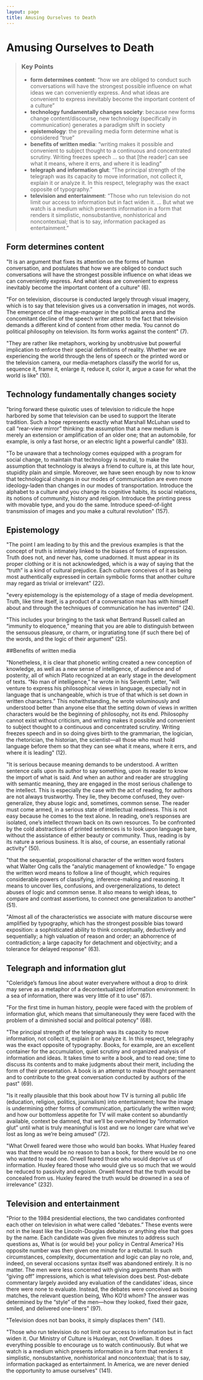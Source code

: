 ```yaml
---
layout: page
title: Amusing Ourselves to Death
---
```


# Amusing Ourselves to Death

> ### Key Points
> - **form determines content**: “how we are obliged to conduct such conversations will have the strongest possible influence on what ideas we can conveniently express. And what ideas are convenient to express inevitably become the important content of a culture”
> - **technology fundamentally changes society**: because new forms change content/discourse, new technology (specifically in communication) generates a paradigm shift in society
> - **epistemology**: the prevailing media form determine what is considered “true”
> - **benefits of written media**: “writing makes it possible and convenient to subject thought to a continuous and concentrated scrutiny. Writing freezes speech ... so that [the reader] can see what it means, where it errs, and where it is leading”
> - **telegraph and information glut**: “The principal strength of the telegraph was its capacity to move information, not collect it, explain it or analyze it. In this respect, telegraphy was the exact opposite of typography.”
> - **television and entertainment**: “Those who run television do not limit our access to information but in fact widen it. ... But what we watch is a medium which presents information in a form that renders it simplistic, nonsubstantive, nonhistorical and noncontextual; that is to say, information packaged as entertainment.”

## Form determines content

"It is an argument that fixes its attention on the forms of human conversation, and postulates that how we are obliged to conduct such conversations will have the strongest possible influence on what ideas we can conveniently express. And what ideas are convenient to express inevitably become the important content of a culture" (6). 

"For on television, discourse is conducted largely through visual imagery, which is to say that television gives us a conversation in images, not words. The emergence of the image-manager in the political arena and the concomitant decline of the speech writer attest to the fact that television demands a different kind of content from other media. You cannot do political philosophy on television. Its form works against the content" (7). 

"They are rather like metaphors, working by unobtrusive but powerful implication to enforce their special definitions of reality. Whether we are experiencing the world through the lens of speech or the printed word or the television camera, our media-metaphors classify the world for us, sequence it, frame it, enlarge it, reduce it, color it, argue a case for what the world is like" (10). 

## Technology fundamentally changes society

"bring forward these quixotic uses of television to ridicule the hope harbored by some that television can be used to support the literate tradition. Such a hope represents exactly what Marshall McLuhan used to call “rear-view mirror” thinking: the assumption that a new medium is merely an extension or amplification of an older one; that an automobile, for example, is only a fast horse, or an electric light a powerful candle" (83). 

"To be unaware that a technology comes equipped with a program for social change, to maintain that technology is neutral, to make the assumption that technology is always a friend to culture is, at this late hour, stupidity plain and simple. Moreover, we have seen enough by now to know that technological changes in our modes of communication are even more ideology-laden than changes in our modes of transportation. Introduce the alphabet to a culture and you change its cognitive habits, its social relations, its notions of community, history and religion. Introduce the printing press with movable type, and you do the same. Introduce speed-of-light transmission of images and you make a cultural revolution" (157). 


## Epistemology

"The point I am leading to by this and the previous examples is that the concept of truth is intimately linked to the biases of forms of expression. Truth does not, and never has, come unadorned. It must appear in its proper clothing or it is not acknowledged, which is a way of saying that the “truth” is a kind of cultural prejudice. Each culture conceives of it as being most authentically expressed in certain symbolic forms that another culture may regard as trivial or irrelevant" (22). 

"every epistemology is the epistemology of a stage of media development. Truth, like time itself, is a product of a conversation man has with himself about and through the techniques of communication he has invented" (24). 

"This includes your bringing to the task what Bertrand Russell called an “immunity to eloquence,” meaning that you are able to distinguish between the sensuous pleasure, or charm, or ingratiating tone (if such there be) of the words, and the logic of their argument" (25). 

##Benefits of written media

"Nonetheless, it is clear that phonetic writing created a new conception of knowledge, as well as a new sense of intelligence, of audience and of posterity, all of which Plato recognized at an early stage in the development of texts. “No man of intelligence,” he wrote in his Seventh Letter, “will venture to express his philosophical views in language, especially not in language that is unchangeable, which is true of that which is set down in written characters.” This notwithstanding, he wrote voluminously and understood better than anyone else that the setting down of views in written characters would be the beginning of philosophy, not its end. Philosophy cannot exist without criticism, and writing makes it possible and convenient to subject thought to a continuous and concentrated scrutiny. Writing freezes speech and in so doing gives birth to the grammarian, the logician, the rhetorician, the historian, the scientist—all those who must hold language before them so that they can see what it means, where it errs, and where it is leading" (12).

"It is serious because meaning demands to be understood. A written sentence calls upon its author to say something, upon its reader to know the import of what is said. And when an author and reader are struggling with semantic meaning, they are engaged in the most serious challenge to the intellect. This is especially the case with the act of reading, for authors are not always trustworthy. They lie, they become confused, they over-generalize, they abuse logic and, sometimes, common sense. The reader must come armed, in a serious state of intellectual readiness. This is not easy because he comes to the text alone. In reading, one’s responses are isolated, one’s intellect thrown back on its own resources. To be confronted by the cold abstractions of printed sentences is to look upon language bare, without the assistance of either beauty or community. Thus, reading is by its nature a serious business. It is also, of course, an essentially rational activity" (50). 

"that the sequential, propositional character of the written word fosters what Walter Ong calls the “analytic management of knowledge.” To engage the written word means to follow a line of thought, which requires considerable powers of classifying, inference-making and reasoning. It means to uncover lies, confusions, and overgeneralizations, to detect abuses of logic and common sense. It also means to weigh ideas, to compare and contrast assertions, to connect one generalization to another" (51). 

"Almost all of the characteristics we associate with mature discourse were amplified by typography, which has the strongest possible bias toward exposition: a sophisticated ability to think conceptually, deductively and sequentially; a high valuation of reason and order; an abhorrence of contradiction; a large capacity for detachment and objectivity; and a tolerance for delayed response" (63). 

## Telegraph and information glut

"Coleridge’s famous line about water everywhere without a drop to drink may serve as a metaphor of a decontextualized information environment: In a sea of information, there was very little of it to use" (67). 

"For the first time in human history, people were faced with the problem of information glut, which means that simultaneously they were faced with the problem of a diminished social and political potency" (68). 

"The principal strength of the telegraph was its capacity to move information, not collect it, explain it or analyze it. In this respect, telegraphy was the exact opposite of typography. Books, for example, are an excellent container for the accumulation, quiet scrutiny and organized analysis of information and ideas. It takes time to write a book, and to read one; time to discuss its contents and to make judgments about their merit, including the form of their presentation. A book is an attempt to make thought permanent and to contribute to the great conversation conducted by authors of the past" (69). 

"Is it really plausible that this book about how TV is turning all public life (education, religion, politics, journalism) into entertainment; how the image is undermining other forms of communication, particularly the written word; and how our bottomless appetite for TV will make content so abundantly available, context be damned, that we’ll be overwhelmed by “information glut” until what is truly meaningful is lost and we no longer care what we’ve lost as long as we’re being amused" (72). 

"What Orwell feared were those who would ban books. What Huxley feared was that there would be no reason to ban a book, for there would be no one who wanted to read one. Orwell feared those who would deprive us of information. Huxley feared those who would give us so much that we would be reduced to passivity and egoism. Orwell feared that the truth would be concealed from us. Huxley feared the truth would be drowned in a sea of irrelevance" (232).

## Television and entertainment

"Prior to the 1984 presidential elections, the two candidates confronted each other on television in what were called “debates.” These events were not in the least like the Lincoln-Douglas debates or anything else that goes by the name. Each candidate was given five minutes to address such questions as, What is (or would be) your policy in Central America? His opposite number was then given one minute for a rebuttal. In such circumstances, complexity, documentation and logic can play no role, and, indeed, on several occasions syntax itself was abandoned entirely. It is no matter. The men were less concerned with giving arguments than with “giving off” impressions, which is what television does best. Post-debate commentary largely avoided any evaluation of the candidates’ ideas, since there were none to evaluate. Instead, the debates were conceived as boxing matches, the relevant question being, Who KO’d whom? The answer was determined by the “style” of the men—how they looked, fixed their gaze, smiled, and delivered one-liners" (97). 

"Television does not ban books, it simply displaces them" (141). 

"Those who run television do not limit our access to information but in fact widen it. Our Ministry of Culture is Huxleyan, not Orwellian. It does everything possible to encourage us to watch continuously. But what we watch is a medium which presents information in a form that renders it simplistic, nonsubstantive, nonhistorical and noncontextual; that is to say, information packaged as entertainment. In America, we are never denied the opportunity to amuse ourselves" (141). 








